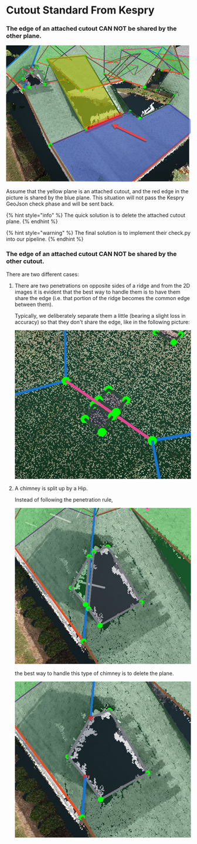 # Cutout Standard From Kespry

### The edge of an attached cutout **CAN NOT** be shared by the other plane.

![](../../.gitbook/assets/shared-edge.jpg)

Assume that the yellow plane is an attached cutout, and the red edge in the picture is shared by the blue plane. This situation will not pass the Kespry GeoJson check phase and will be sent back.

{% hint style="info" %}
The quick solution is to delete the attached cutout plane.
{% endhint %}

{% hint style="warning" %}
The final solution is to implement their check.py into our pipeline.
{% endhint %}

### The edge of an attached cutout **CAN NOT** be shared by the other cutout.

There are two different cases:

1. There are two penetrations on opposite sides of a ridge and from the 2D images it is evident that the best way to handle them is to have them share the edge \(i.e. that portion of the ridge becomes the common edge between them\).

   Typically, we deliberately separate them a little \(bearing a slight loss in accuracy\) so that they don't share the edge, like in the following picture:

   ![](../../.gitbook/assets/2018-07-02_10-35-03.jpg)

2. A chimney is split up by a Hip.

   Instead of following the penetration rule,

   ![](../../.gitbook/assets/2018-07-02_10-22-49.jpg)

   the best way to handle this type of chimney is to delete the plane.

   ![](../../.gitbook/assets/2018-07-02_10-25-12.jpg)

